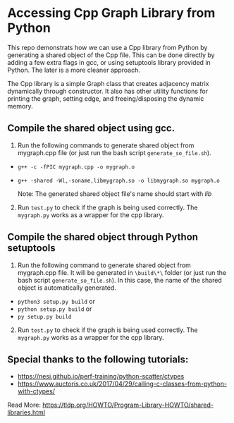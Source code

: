 # Accessing Cpp Graph Library from Python

This repo demonstrats how we can use a Cpp library from Python by generating a shared object of the Cpp file. This can be done directly by adding a few extra flags in gcc, or using setuptools library provided in Python. The later is a more cleaner approach.

The Cpp library is a simple Graph class that creates adjacency matrix dynamically through constructor. It also has other utility functions for printing the graph, setting edge, and freeing/disposing the dynamic memory.

## Compile the shared object using gcc.

1. Run the following commands to generate shared object from mygraph.cpp file (or just run the bash script `generate_so_file.sh`).

- `g++ -c -fPIC mygraph.cpp -o mygraph.o`
- `g++ -shared -Wl,-soname,libmygraph.so -o libmygraph.so mygraph.o`

	Note: The generated shared object file's name should start with *lib*

2. Run `test.py` to check if the graph is being used correctly. The `mygraph.py` works as a wrapper for the cpp library.

## Compile the shared object through Python setuptools

1. Run the following command to generate shared object from mygraph.cpp file. It will be generated in `\build\*\` folder (or just run the bash script `generate_so_file.sh`). In this case, the name of the shared object is automatically generated. 

- `python3 setup.py build`
or
- `python setup.py build`
or
- `py setup.py build`

2. Run `test.py` to check if the graph is being used correctly. The `mygraph.py` works as a wrapper for the cpp library.



## Special thanks to the following tutorials:
- https://nesi.github.io/perf-training/python-scatter/ctypes
- https://www.auctoris.co.uk/2017/04/29/calling-c-classes-from-python-with-ctypes/

Read More: https://tldp.org/HOWTO/Program-Library-HOWTO/shared-libraries.html
